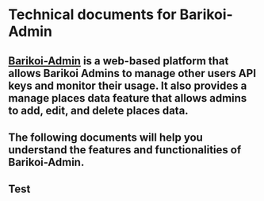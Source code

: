 # Technical documents for Barikoi-Admin

## [Barikoi-Admin](https://admin.barikoi.com/dashboard) is a web-based platform that allows Barikoi Admins to manage other users API keys and monitor their usage. It also provides a manage places data feature that allows admins to add, edit, and delete places data.

## The following documents will help you understand the features and functionalities of Barikoi-Admin.

## Test
